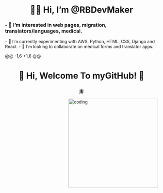 <h1 align="center"> 👋🏽 Hi, I’m @RBDevMaker</h1>
<h3>- 👀 I’m interested in web pages, migration, translators/languages, medical.</h3>
- 🌱 I’m currently experimenting with AWS, Python, HTML, CSS, Django and React.
- 💞️ I’m looking to collaborate on medical forms and translator apps.


<!---
RBDevMaker/RBDevMaker is a ✨ special ✨ repository because its `README.md` (this file) appears on your GitHub profile.
You can click the Preview link to take a look at your changes.
--->
@@ -1,6 +1,6 @@
<h1 align="center">👋  Hi, Welcome To myGitHub! 👋</h1>
<h3 align="center">jjj</h3>
<image align="right" alt="coding" width="295" src="https://encrypted-tbn0.gstatic.com/images?q=tbn:ANd9GcSGJx4WQLeRflcx5gTEbzETbmwTeiQCyKi7nA&s">
